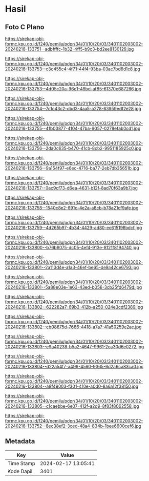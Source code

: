# Hasil

## Foto C Plano

https://sirekap-obj-formc.kpu.go.id/f240/pemilu/pdpr/34/01/10/20/03/3401102003002-20240216-133751--adbffffc-1b32-4ff5-b9c3-bd2ee8130129.jpg

https://sirekap-obj-formc.kpu.go.id/f240/pemilu/pdpr/34/01/10/20/03/3401102003002-20240216-133753--c3c455c4-4f71-44f4-93ba-03ac7bd6d1c8.jpg

https://sirekap-obj-formc.kpu.go.id/f240/pemilu/pdpr/34/01/10/20/03/3401102003002-20240216-133753--4d05c20a-96e1-49bd-af85-61370e687266.jpg

https://sirekap-obj-formc.kpu.go.id/f240/pemilu/pdpr/34/01/10/20/03/3401102003002-20240216-133754--7c1c43c2-dbd3-4aa5-a278-63959edf2e28.jpg

https://sirekap-obj-formc.kpu.go.id/f240/pemilu/pdpr/34/01/10/20/03/3401102003002-20240216-133755--41b03877-4104-47ba-9057-0278efab0cd1.jpg

https://sirekap-obj-formc.kpu.go.id/f240/pemilu/pdpr/34/01/10/20/03/3401102003002-20240216-133756--2da0c635-b470-41cb-8cb2-9951185925c0.jpg

https://sirekap-obj-formc.kpu.go.id/f240/pemilu/pdpr/34/01/10/20/03/3401102003002-20240216-133756--9a154f97-e6ec-4716-ba77-2eb7db35651b.jpg

https://sirekap-obj-formc.kpu.go.id/f240/pemilu/pdpr/34/01/10/20/03/3401102003002-20240216-133757--0ac9cf73-d6ea-4631-b12f-8ad70f63a9b7.jpg

https://sirekap-obj-formc.kpu.go.id/f240/pemilu/pdpr/34/01/10/20/03/3401102003002-20240216-133758--1540c8e2-691c-4e2a-a8cb-b78a21cf9afe.jpg

https://sirekap-obj-formc.kpu.go.id/f240/pemilu/pdpr/34/01/10/20/03/3401102003002-20240216-133759--4d265b97-4b34-4429-ad80-ec615198bdcf.jpg

https://sirekap-obj-formc.kpu.go.id/f240/pemilu/pdpr/34/01/10/20/03/3401102003002-20240216-133800--b76b9075-dc05-4ef4-913e-8121f8194740.jpg

https://sirekap-obj-formc.kpu.go.id/f240/pemilu/pdpr/34/01/10/20/03/3401102003002-20240216-133801--2a113d4e-a1a3-46ef-be65-de9a42ce6793.jpg

https://sirekap-obj-formc.kpu.go.id/f240/pemilu/pdpr/34/01/10/20/03/3401102003002-20240216-133801--5a88e03e-1e63-43ed-b058-3cb25fd6479d.jpg

https://sirekap-obj-formc.kpu.go.id/f240/pemilu/pdpr/34/01/10/20/03/3401102003002-20240216-133802--622282a7-69b3-412b-a250-024e3cdf2389.jpg

https://sirekap-obj-formc.kpu.go.id/f240/pemilu/pdpr/34/01/10/20/03/3401102003002-20240216-133802--cb08675d-7666-4418-a7a7-41a50259e2ac.jpg

https://sirekap-obj-formc.kpu.go.id/f240/pemilu/pdpr/34/01/10/20/03/3401102003002-20240216-133803--e9a40238-b5a2-4647-9961-2ca30d6e0272.jpg

https://sirekap-obj-formc.kpu.go.id/f240/pemilu/pdpr/34/01/10/20/03/3401102003002-20240216-133804--d22a54f7-a499-4560-9365-6d2a6ca83ca0.jpg

https://sirekap-obj-formc.kpu.go.id/f240/pemilu/pdpr/34/01/10/20/03/3401102003002-20240216-133804--a8f49003-f301-410e-a0d0-8a6a12f38150.jpg

https://sirekap-obj-formc.kpu.go.id/f240/pemilu/pdpr/34/01/10/20/03/3401102003002-20240216-133805--c1caebbe-6e07-412f-a2d9-8f83f8062558.jpg

https://sirekap-obj-formc.kpu.go.id/f240/pemilu/pdpr/34/01/10/20/03/3401102003002-20240216-133752--8ec38ef2-3ced-48a4-834b-1bee6600cef6.jpg


## Metadata

| Key        | Value               |
| ---------- | ------------------- |
| Time Stamp | 2024-02-17 13:05:41 |
| Kode Dapil | 3401                |



